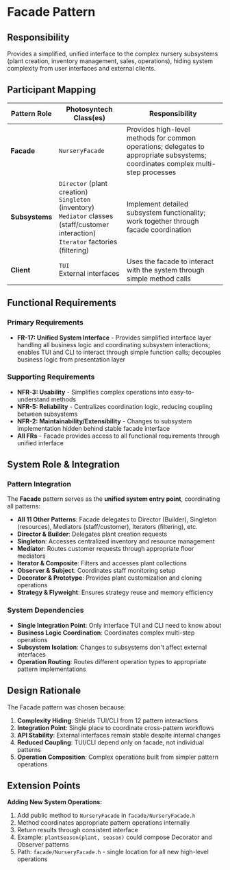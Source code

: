 # Facade Pattern

## Responsibility
Provides a simplified, unified interface to the complex nursery subsystems (plant creation, inventory management, sales, operations), hiding system complexity from user interfaces and external clients.

## Participant Mapping

| Pattern Role | Photosyntech Class(es) | Responsibility |
|--------------|------------------------|----------------|
| **Facade** | `NurseryFacade` | Provides high-level methods for common operations; delegates to appropriate subsystems; coordinates complex multi-step processes |
| **Subsystems** | `Director` (plant creation)<br>`Singleton` (inventory)<br>`Mediator` classes (staff/customer interaction)<br>`Iterator` factories (filtering) | Implement detailed subsystem functionality; work together through facade coordination |
| **Client** | `TUI`<br>External interfaces | Uses the facade to interact with the system through simple method calls |

## Functional Requirements

### Primary Requirements
- **FR-17: Unified System Interface** - Provides simplified interface layer handling all business logic and coordinating subsystem interactions; enables TUI and CLI to interact through simple function calls; decouples business logic from presentation layer

### Supporting Requirements
- **NFR-3: Usability** - Simplifies complex operations into easy-to-understand methods
- **NFR-5: Reliability** - Centralizes coordination logic, reducing coupling between subsystems
- **NFR-2: Maintainability/Extensibility** - Changes to subsystem implementation hidden behind stable facade interface
- **All FRs** - Facade provides access to all functional requirements through unified interface

## System Role & Integration

### Pattern Integration
The **Facade** pattern serves as the **unified system entry point**, coordinating all patterns:

- **All 11 Other Patterns**: Facade delegates to Director (Builder), Singleton (resources), Mediators (staff/customer), Iterators (filtering), etc.
- **Director & Builder**: Delegates plant creation requests
- **Singleton**: Accesses centralized inventory and resource management
- **Mediator**: Routes customer requests through appropriate floor mediators
- **Iterator & Composite**: Filters and accesses plant collections
- **Observer & Subject**: Coordinates staff monitoring setup
- **Decorator & Prototype**: Provides plant customization and cloning operations
- **Strategy & Flyweight**: Ensures strategy reuse and memory efficiency

### System Dependencies
- **Single Integration Point**: Only interface TUI and CLI need to know about
- **Business Logic Coordination**: Coordinates complex multi-step operations
- **Subsystem Isolation**: Changes to subsystems don't affect external interfaces
- **Operation Routing**: Routes different operation types to appropriate pattern implementations

## Design Rationale

The Facade pattern was chosen because:
1. **Complexity Hiding**: Shields TUI/CLI from 12 pattern interactions
2. **Integration Point**: Single place to coordinate cross-pattern workflows
3. **API Stability**: External interfaces remain stable despite internal changes
4. **Reduced Coupling**: TUI/CLI depend only on facade, not individual patterns
5. **Operation Composition**: Complex operations built from simpler pattern operations

## Extension Points

**Adding New System Operations:**
1. Add public method to `NurseryFacade` in `facade/NurseryFacade.h`
2. Method coordinates appropriate pattern operations internally
3. Return results through consistent interface
4. Example: `plantSeason(plant, season)` could compose Decorator and Observer patterns
5. Path: `facade/NurseryFacade.h` - single location for all new high-level operations
